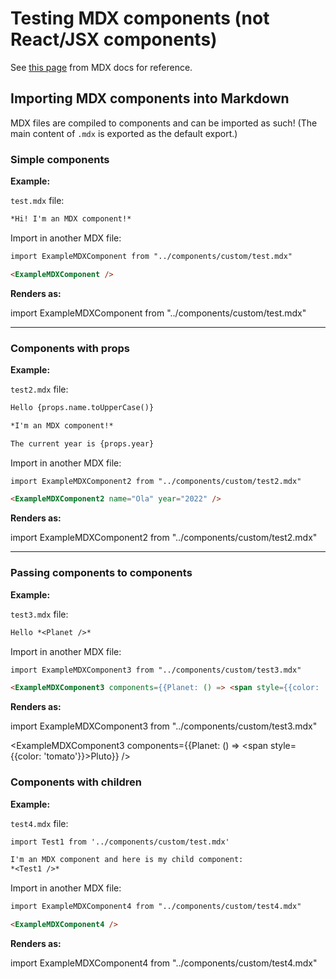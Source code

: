 # Testing MDX components (not React/JSX components)

See [this page](https://mdxjs.com/docs/using-mdx/) from MDX docs for reference.

## Importing MDX components into Markdown

MDX files are compiled to components and can be imported as such!
(The main content of `.mdx` is exported as the default export.)

### Simple components

**Example:**

`test.mdx` file:

```md
*Hi! I'm an MDX component!*
```
Import in another MDX file:

```md
import ExampleMDXComponent from "../components/custom/test.mdx"

<ExampleMDXComponent />
```

**Renders as:**

import ExampleMDXComponent from "../components/custom/test.mdx"

<ExampleMDXComponent />

---

### Components with props

**Example:**

`test2.mdx` file:

```md
Hello {props.name.toUpperCase()}

*I'm an MDX component!*

The current year is {props.year}
```

Import in another MDX file:

```md
import ExampleMDXComponent2 from "../components/custom/test2.mdx"

<ExampleMDXComponent2 name="Ola" year="2022" />
```

**Renders as:**

import ExampleMDXComponent2 from "../components/custom/test2.mdx"

<ExampleMDXComponent2 name="Ola" year="2022" />

---

### Passing components to components

**Example:**

`test3.mdx` file:

```md
Hello *<Planet />*
```

Import in another MDX file:

```md
import ExampleMDXComponent3 from "../components/custom/test3.mdx"

<ExampleMDXComponent3 components={{Planet: () => <span style={{color: 'tomato'}}>Pluto</span>}} />
```

**Renders as:**

import ExampleMDXComponent3 from "../components/custom/test3.mdx"

<ExampleMDXComponent3 components={{Planet: () => <span style={{color: 'tomato'}}>Pluto</span>}} />

### Components with children

**Example:**

`test4.mdx` file:

```md
import Test1 from '../components/custom/test.mdx'

I'm an MDX component and here is my child component:
*<Test1 />*
```

Import in another MDX file:

```md
import ExampleMDXComponent4 from "../components/custom/test4.mdx"

<ExampleMDXComponent4 />
```

**Renders as:**

import ExampleMDXComponent4 from "../components/custom/test4.mdx"

<ExampleMDXComponent4 />
